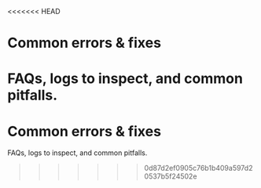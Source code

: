 <<<<<<< HEAD
# Common errors & fixes

FAQs, logs to inspect, and common pitfalls.
=======
# Common errors & fixes

FAQs, logs to inspect, and common pitfalls.
>>>>>>> 0d87d2ef0905c76b1b409a597d20537b5f24502e
